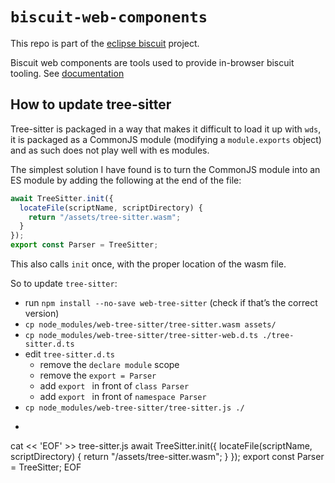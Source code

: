 # `biscuit-web-components`

This repo is part of the [eclipse biscuit](https://github.com/biscuit-auth/biscuit) project.

Biscuit web components are tools used to provide in-browser biscuit tooling.
See [documentation](https://doc.biscuitsec.org/usage/web-components.html)

## How to update tree-sitter

Tree-sitter is packaged in a way that makes it difficult to load it up with `wds`, it is packaged as a CommonJS module (modifying a `module.exports` object) and as such does not play well with es modules.

The simplest solution I have found is to turn the CommonJS module into an ES module by adding the following at the end of the file:

```js
await TreeSitter.init({
  locateFile(scriptName, scriptDirectory) {
    return "/assets/tree-sitter.wasm";
  }
});
export const Parser = TreeSitter;
```

This also calls `init` once, with the proper location of the wasm file.

So to update `tree-sitter`:

- run `npm install --no-save web-tree-sitter` (check if that’s the correct version)
- `cp node_modules/web-tree-sitter/tree-sitter.wasm assets/`
- `cp node_modules/web-tree-sitter/tree-sitter-web.d.ts ./tree-sitter.d.ts`
- edit `tree-sitter.d.ts`
  - remove the `declare module` scope
  - remove the `export = Parser`
  - add `export ` in front of `class Parser`
  - add `export ` in front of `namespace Parser`
- `cp node_modules/web-tree-sitter/tree-sitter.js ./`
- ```bash
cat << 'EOF' >> tree-sitter.js
await TreeSitter.init({
  locateFile(scriptName, scriptDirectory) {
    return "/assets/tree-sitter.wasm";
  }
});
export const Parser = TreeSitter;
EOF
```
